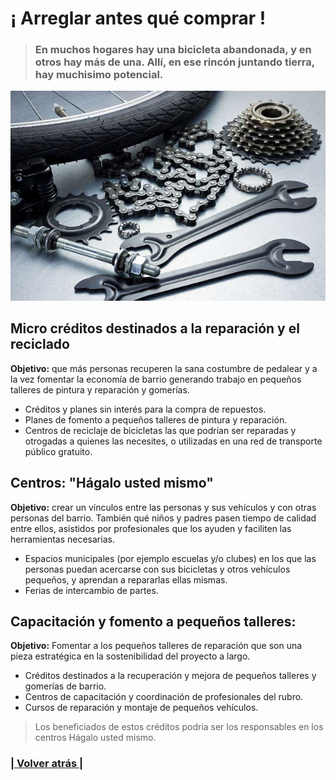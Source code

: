 # ¡ Arreglar antes qué comprar ! 

>### En muchos hogares hay una bicicleta abandonada, y en otros hay más de una. Allí, en ese rincón juntando tierra, hay muchisimo potencial.

![¡ Arreglar antes qué comprar !](propuestas__comercio__creditos.1.jpg)

## Micro créditos destinados a la reparación y el reciclado

**Objetivo:** que más personas recuperen la sana costumbre de pedalear y a la vez fomentar la economía de barrio generando trabajo en pequeños talleres de pintura y reparación y gomerías. 

- Créditos y planes sin interés para la compra de repuestos.
- Planes de fomento a pequeños talleres de pintura y reparación.
- Centros de reciclaje de bicicletas las que podrían ser reparadas y otrogadas a quienes las necesites, o utilizadas en una red de transporte público gratuito.


## Centros: "Hágalo usted mismo" 

**Objetivo:** crear un vínculos entre las personas y sus vehículos y con otras personas del barrio. También qué niños y padres pasen tiempo de calidad entre ellos, asistidos por profesionales que los ayuden y faciliten las herramientas necesarias. 

- Espacios municipales (por ejemplo escuelas y/o clubes) en los que las personas puedan acercarse con sus bicicletas y otros vehículos pequeños, y aprendan a repararlas ellas mismas.
- Ferias de intercambio de partes.
  
## Capacitación y fomento a pequeños talleres:

**Objetivo:** Fomentar a los pequeños talleres de reparación que son una pieza estratégica en la sostenibilidad del proyecto a largo.

- Créditos destinados a la recuperación y mejora de pequeños talleres y gomerías de barrio. 
- Centros de capacitación y coordinación de profesionales del rubro.
- Cursos de reparación y montaje de pequeños vehículos.

> Los beneficiados de estos créditos podria ser los responsables en los centros Hágalo usted mismo.

### [| Volver atrás |](../index.md)
